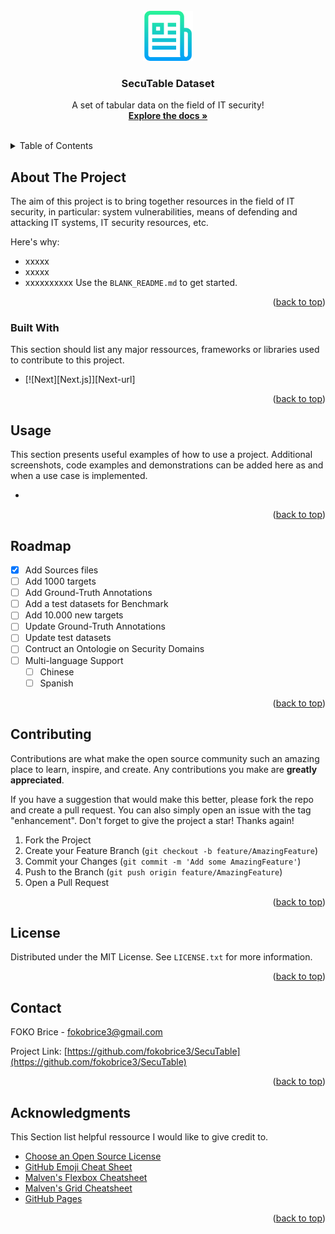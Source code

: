 <!-- PROJECT LOGO -->
<br />
<div align="center">
  <a href="https://github.com/othneildrew/Best-README-Template">
    <img src="images/logo.png" alt="Logo" width="80" height="80">
  </a>

  <h3 align="center">SecuTable Dataset</h3>

  <p align="center">
    A set of tabular data on the field of IT security!
    <br />
    <a href="https://github.com/fokobrice3/SecuTable"><strong>Explore the docs »</strong></a>
    <br />
    <br />
  </p>
</div>



<!-- TABLE OF CONTENTS -->
<details>
  <summary>Table of Contents</summary>
  <ol>
    <li>
      <a href="#about-the-project">About The Project</a>
      <ul>
        <li><a href="#built-with">Built With</a></li>
      </ul>
    </li>
    <li><a href="#usage">Usage</a></li>
    <li><a href="#roadmap">Roadmap</a></li>
    <li><a href="#contributing">Contributing</a></li>
    <li><a href="#license">License</a></li>
    <li><a href="#contact">Contact</a></li>
    <li><a href="#acknowledgments">Acknowledgments</a></li>
  </ol>
</details>



<!-- ABOUT THE PROJECT -->
## About The Project
The aim of this project is to bring together resources in the field of IT security, in particular: system vulnerabilities, means of defending and attacking IT systems, IT security resources, etc.

Here's why:
* xxxxx
* xxxxx
* xxxxxxxxxx
Use the `BLANK_README.md` to get started.

<p align="right">(<a href="#readme-top">back to top</a>)</p>



### Built With

This section should list any major ressources, frameworks or libraries used to contribute to this project.

* [![Next][Next.js]][Next-url]

<p align="right">(<a href="#readme-top">back to top</a>)</p>


<!-- USAGE EXAMPLES -->
## Usage

This section presents useful examples of how to use a project. Additional screenshots, code examples and demonstrations can be added here as and when a use case is implemented. 

* 

<p align="right">(<a href="#readme-top">back to top</a>)</p>


<!-- ROADMAP -->
## Roadmap

- [x] Add Sources files
- [ ] Add 1000 targets
- [ ] Add Ground-Truth Annotations
- [ ] Add a test datasets for Benchmark
- [ ] Add 10.000 new targets
- [ ] Update Ground-Truth Annotations
- [ ] Update test datasets
- [ ] Contruct an Ontologie on Security Domains
- [ ] Multi-language Support
    - [ ] Chinese
    - [ ] Spanish

<p align="right">(<a href="#readme-top">back to top</a>)</p>



<!-- CONTRIBUTING -->
## Contributing

Contributions are what make the open source community such an amazing place to learn, inspire, and create. Any contributions you make are **greatly appreciated**.

If you have a suggestion that would make this better, please fork the repo and create a pull request. You can also simply open an issue with the tag "enhancement".
Don't forget to give the project a star! Thanks again!

1. Fork the Project
2. Create your Feature Branch (`git checkout -b feature/AmazingFeature`)
3. Commit your Changes (`git commit -m 'Add some AmazingFeature'`)
4. Push to the Branch (`git push origin feature/AmazingFeature`)
5. Open a Pull Request

<p align="right">(<a href="#readme-top">back to top</a>)</p>



<!-- LICENSE -->
## License

Distributed under the MIT License. See `LICENSE.txt` for more information.

<p align="right">(<a href="#readme-top">back to top</a>)</p>



<!-- CONTACT -->
## Contact

FOKO Brice - fokobrice3@gmail.com

Project Link: [https://github.com/fokobrice3/SecuTable](https://github.com/fokobrice3/SecuTable) 

<p align="right">(<a href="#readme-top">back to top</a>)</p>



<!-- ACKNOWLEDGMENTS -->
## Acknowledgments

This Section list helpful ressource I would like to give credit to.

* [Choose an Open Source License](https://choosealicense.com)
* [GitHub Emoji Cheat Sheet](https://www.webpagefx.com/tools/emoji-cheat-sheet)
* [Malven's Flexbox Cheatsheet](https://flexbox.malven.co/)
* [Malven's Grid Cheatsheet](https://grid.malven.co/) 
* [GitHub Pages](https://pages.github.com) 

<p align="right">(<a href="#readme-top">back to top</a>)</p> 

